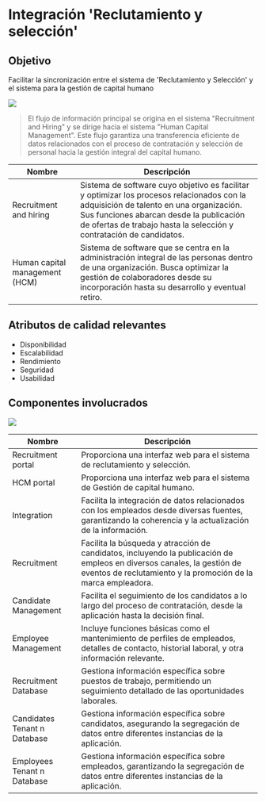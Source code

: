 # Integración 'Reclutamiento y selección'  <!-- {docsify-ignore-all} -->

## Objetivo
Facilitar la sincronización entre el sistema de 'Reclutamiento y Selección' y el sistema para la gestión de capital humano

![](/images/index-fig1-context.jpg)

> El flujo de información principal se origina en el sistema "Recruitment and Hiring" y se dirige hacia el sistema "Human Capital Management". Este flujo garantiza una transferencia eficiente de datos relacionados con el proceso de contratación y selección de personal hacia la gestión integral del capital humano. 


| Nombre      | Descripción |
| ----------- | ----------- |
| Recruitment and hiring | Sistema de software cuyo objetivo es facilitar y optimizar los procesos relacionados con la adquisición de talento en una organización. Sus funciones abarcan desde la publicación de ofertas de trabajo hasta la selección y contratación de candidatos. |
| Human capital management (HCM) | Sistema de software que se centra en la administración integral de las personas dentro de una organización. Busca optimizar la gestión de colaboradores desde su incorporación hasta su desarrollo y eventual retiro. |

## Atributos de calidad relevantes

* Disponibilidad
* Escalabilidad 
* Rendimiento
* Seguridad
* Usabilidad

## Componentes involucrados

![](/images/architecture-fig1-ntier.jpg)

| Nombre | Descripción |
| ----------------------------------------- | ------------------------------------------------------------------------------------------------------------------------------------------------------------------------------------------------------- |
| Recruitment portal | Proporciona una interfaz web para el sistema de reclutamiento y selección. |
| HCM portal | Proporciona una interfaz web para el sistema de Gestión de capital humano. |
| Integration | Facilita la integración de datos relacionados con los empleados desde diversas fuentes, garantizando la coherencia y la actualización de la información. |
| Recruitment | Facilita la búsqueda y atracción de candidatos, incluyendo la publicación de empleos en diversos canales, la gestión de eventos de reclutamiento y la promoción de la marca empleadora. |
| Candidate Management | Facilita el seguimiento de los candidatos a lo largo del proceso de contratación, desde la aplicación hasta la decisión final. |
| Employee Management | Incluye funciones básicas como el mantenimiento de perfiles de empleados, detalles de contacto, historial laboral, y otra información relevante. |
| Recruitment Database | Gestiona información específica sobre puestos de trabajo, permitiendo un seguimiento detallado de las oportunidades laborales. |
| Candidates Tenant n Database | Gestiona información específica sobre candidatos, asegurando la segregación de datos entre diferentes instancias de la aplicación. |
| Employees Tenant n Database | Gestiona información específica sobre empleados, garantizando la segregación de datos entre diferentes instancias de la aplicación. |
